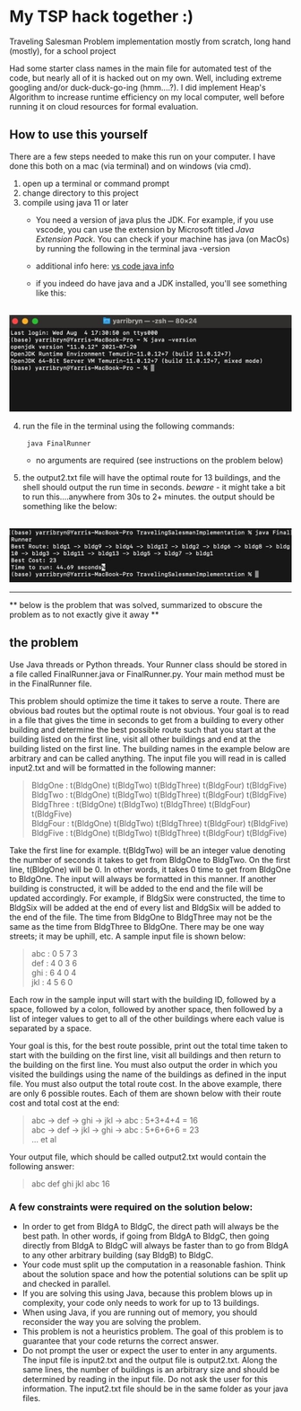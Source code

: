 # My TSP hack together :)

Traveling Salesman Problem implementation mostly from scratch, long hand (mostly), for a school project

Had some starter class names in the main file for automated test of the code, but nearly all of it is hacked out on my own. Well, including extreme googling and/or duck-duck-go-ing (hmm....?). I did implement Heap's Algorithm to increase runtime efficiency on my local computer, well before running it on cloud resources for formal evaluation.


## How to use this yourself

There are a few steps needed to make this run on your computer. I have done this both on a mac (via terminal) and on windows (via cmd).

1. open up a terminal or command prompt
2. change directory to this project
3. compile using java 11 or later 
    - You need a version of java plus the JDK. For example, if you use vscode, you can use the extension by Microsoft titled *Java Extension Pack*. You can check if your machine has java (on MacOs) by running the following in the terminal
            java -version

    - additional info here: [vs code java info](https://code.visualstudio.com/docs/java/java-tutorial)
    - if you indeed do have java and a JDK installed, you'll see something like this:

&emsp;&emsp;&emsp;![screenshot from the shell for checking java version](/images/zsh_screenshot.jpeg)

    
4. run the file in the terminal using the following commands:

        java FinalRunner

    - no arguments are required (see instructions on the problem below)

5. the output2.txt file will have the optimal route for 13 buildings, and the shell should output the run time in seconds. *beware* - it might take a bit to run this....anywhere from 30s to 2+ minutes. the output should be something like the below:

&emsp;&emsp;![screenshot from the shell for java output](images/zsh_output_example.jpeg)


---

** below is the problem that was solved, summarized to obscure the problem as to not exactly give it away **

## the problem

Use Java threads or Python threads. Your Runner class should be stored in a file called FinalRunner.java or FinalRunner.py. Your main method must be in the FinalRunner file.

This problem should optimize the time it takes to serve a route. There are obvious bad routes but the optimal route is not obvious. Your goal is to read in a file that gives the time in seconds to get from a building to every other building and determine the best possible route such that you start at the building listed on the first line, visit all other buildings and end at the building listed on the first line. The building names in the example below are arbitrary and can be called anything. The input file you will read in is called input2.txt and will be formatted in the following manner:

> BldgOne : t(BldgOne) t(BldgTwo) t(BldgThree) t(BldgFour) t(BldgFive)<br>
> BldgTwo : t(BldgOne) t(BldgTwo) t(BldgThree) t(BldgFour) t(BldgFive)<br>
> BldgThree : t(BldgOne) t(BldgTwo) t(BldgThree) t(BldgFour) t(BldgFive)<br>
> BldgFour : t(BldgOne) t(BldgTwo) t(BldgThree) t(BldgFour) t(BldgFive)<br>
> BldgFive : t(BldgOne) t(BldgTwo) t(BldgThree) t(BldgFour) t(BldgFive)

Take the first line for example. t(BldgTwo) will be an integer value denoting the number of seconds it takes to get from BldgOne to BldgTwo. On the first line, t(BldgOne) will be 0. In other words, it takes 0 time to get from BldgOne to BldgOne. The input will always be formatted in this manner. If another building is constructed, it will be added to the end and the file will be updated accordingly. For example, if BldgSix were constructed, the time to BldgSix will be added at the end of every list and BldgSix will be added to the end of the file. The time from BldgOne to BldgThree may not be the same as the time from BldgThree to BldgOne. There may be one way streets; it may be uphill, etc. A sample input file is shown below:

> abc : 0 5 7 3<br>
> def : 4 0 3 6<br>
> ghi : 6 4 0 4<br>
> jkl : 4 5 6 0

Each row in the sample input will start with the building ID, followed by a space, followed by a colon, followed by another space, then followed by a list of integer values to get to all of the other buildings where each value is separated by a space. 

Your goal is this, for the best route possible, print out the total time taken to start with the building on the first line, visit all buildings and then return to the building on the first line. You must also output the order in which you visited the buildings using the name of the buildings as defined in the input file. You must also output the total route cost. In the above example, there are only 6 possible routes. Each of them are shown below with their route cost and total cost at the end:

> abc → def → ghi → jkl → abc : 5+3+4+4 = 16<br>
> abc → def → jkl → ghi → abc : 5+6+6+6 = 23<br>
> ... et al

Your output file, which should be called output2.txt would contain the following answer:

> abc def ghi jkl abc 16

### A few constraints were required on the solution below:

- In order to get from BldgA to BldgC, the direct path will always be the best path. In other words, if going from BldgA to BldgC, then going directly from BldgA to BldgC will always be faster than to go from BldgA to any other arbitrary building (say BldgB) to BldgC.
- Your code must split up the computation in a reasonable fashion. Think about the solution space and how the potential solutions can be split up and checked in parallel.
- If you are solving this using Java, because this problem blows up in complexity, your code only needs to work for up to 13 buildings. 
- When using Java, if you are running out of memory, you should reconsider the way you are solving the problem. 
- This problem is not a heuristics problem. The goal of this problem is to guarantee that your code returns the correct answer. 
- Do not prompt the user or expect the user to enter in any arguments. The input file is input2.txt and the output file is output2.txt. Along the same lines, the number of buildings is an arbitrary size and should be determined by reading in the input file. Do not ask the user for this information. The input2.txt file should be in the same folder as your java files.


